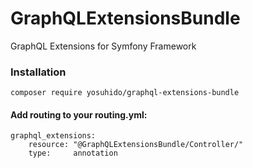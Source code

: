 # GraphQLExtensionsBundle
GraphQL Extensions for Symfony Framework

### Installation

`composer require yosuhido/graphql-extensions-bundle`

#### Add routing to your routing.yml:

```
graphql_extensions:
    resource: "@GraphQLExtensionsBundle/Controller/"
    type:     annotation
```